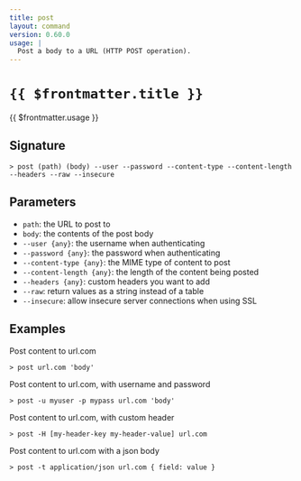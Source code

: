 ```yaml
---
title: post
layout: command
version: 0.60.0
usage: |
  Post a body to a URL (HTTP POST operation).
---
```


# `{{ $frontmatter.title }}`

<div style='white-space: pre-wrap;'>{{ $frontmatter.usage }}</div>

## Signature

`> post (path) (body) --user --password --content-type --content-length --headers --raw --insecure`

## Parameters

- `path`: the URL to post to
- `body`: the contents of the post body
- `--user {any}`: the username when authenticating
- `--password {any}`: the password when authenticating
- `--content-type {any}`: the MIME type of content to post
- `--content-length {any}`: the length of the content being posted
- `--headers {any}`: custom headers you want to add
- `--raw`: return values as a string instead of a table
- `--insecure`: allow insecure server connections when using SSL

## Examples

Post content to url.com

```shell
> post url.com 'body'
```

Post content to url.com, with username and password

```shell
> post -u myuser -p mypass url.com 'body'
```

Post content to url.com, with custom header

```shell
> post -H [my-header-key my-header-value] url.com
```

Post content to url.com with a json body

```shell
> post -t application/json url.com { field: value }
```
